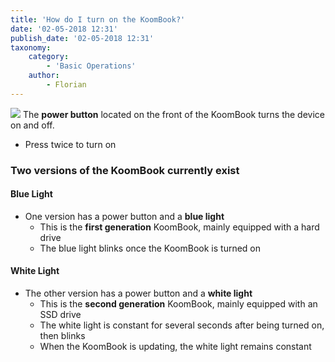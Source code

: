 ```yaml
---
title: 'How do I turn on the KoomBook?'
date: '02-05-2018 12:31'
publish_date: '02-05-2018 12:31'
taxonomy:
    category:
        - 'Basic Operations'
    author:
        - Florian
---
```


![](IMG_3447.JPG)
The **power button** located on the front of the KoomBook turns the device on and off.
* Press twice to turn on

### Two versions of the KoomBook currently exist

#### Blue Light

* One version has a power button and a **blue light**
  * This is the **first generation** KoomBook, mainly equipped with a hard drive
  * The blue light blinks once the KoomBook is turned on
  
#### White Light

* The other version has a power button and a **white light** 
  * This is the **second generation** KoomBook, mainly equipped with an SSD drive 
  * The white light is constant for several seconds after being turned on, then blinks 
  * When the KoomBook is updating, the white light remains constant



